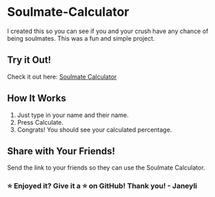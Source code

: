 # Soulmate-Calculator
I created this so you can see if you and your crush have any chance of being soulmates. This was a fun and simple project. 

## Try it Out!
Check it out here: [Soulmate Calculator](https://soulmatecalculator.vercel.app/)
## How It Works
1. Just type in your name and their name.
2. Press Calculate.
3. Congrats! You should see your calculated percentage.

## Share with Your Friends!
Send the link to your friends so they can use the Soulmate Calculator.

### ⭐ Enjoyed it? Give it a ⭐ on GitHub! Thank you! - Janeyli
